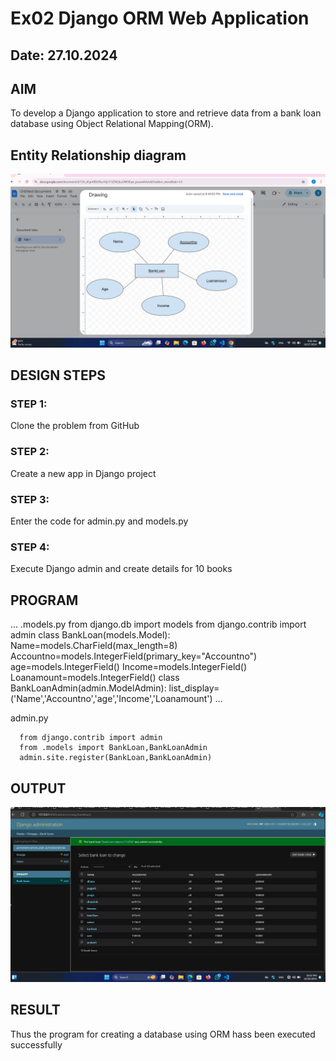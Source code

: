 # Ex02 Django ORM Web Application
## Date: 27.10.2024

## AIM
To develop a Django application to store and retrieve data from a bank loan database using Object Relational Mapping(ORM).

## Entity Relationship diagram
![alt text](<Screenshots - Copy/Screenshot 2024-10-27 092641.png>)


## DESIGN STEPS
### STEP 1:
Clone the problem from GitHub

### STEP 2:
Create a new app in Django project

### STEP 3:
Enter the code for admin.py and models.py

### STEP 4:
Execute Django admin and create details for 10 books

## PROGRAM
...
.models.py
      from django.db import models
      from django.contrib import admin
      class BankLoan(models.Model):
            Name=models.CharField(max_length=8)
            Accountno=models.IntegerField(primary_key="Accountno")
            age=models.IntegerField()
            Income=models.IntegerField()			
            Loanamount=models.IntegerField()
      class BankLoanAdmin(admin.ModelAdmin):
            list_display=('Name','Accountno','age','Income','Loanamount')
...

admin.py

      from django.contrib import admin
      from .models import BankLoan,BankLoanAdmin
      admin.site.register(BankLoan,BankLoanAdmin) 


## OUTPUT
![alt text](<Screenshot 2024-10-26 220215.png>)



## RESULT
Thus the program for creating a database using ORM hass been executed successfully

